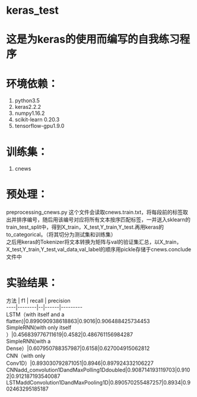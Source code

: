 # keras_test
这是为keras的使用而编写的自我练习程序
====================================
# 环境依赖：
1. python3.5
2. keras2.2.2
3. numpy1.16.2
4. scikit-learn 0.20.3
5. tensorflow-gpu1.9.0

# 训练集：
1. cnews

# 预处理：
preprocessing_cnews.py
这个文件会读取cnews.train.txt，将每段前的标签取出并排序编号，随后用该编号对应将所有文本按序匹配标签，一并送入sklearn的train_test_split中，得到X_train，X_test,Y_train,Y_test.再用keras的to_categorical。（将其切分为测试集和训练集）  
之后用keras的Tokenizer将文本转换为矩阵与val的验证集汇总，以X_train，X_test,Y_train,Y_test,val_data,val_label的顺序用pickle存储于cnews.conclude文件中



# 实验结果：
    
方法 | f1 | recall | precision  
----|--------|--|------|---------  
LSTM（with itself and a flatten)|0.899090938618863|0.9016|0.906488425734453  
SimpleRNN(with only itself ）|0.456839776711619|0.4582|0.486761156984287  
SimpleRNN(with a Dense）|0.607950788357987|0.6158|0.627004915062812  
CNN（with only Conv1D）|0.893030792871051|0.8946|0.897924332106227  
CNNadd_convolution1DandMaxPolling1Ddoubled|0.908714193119703|0.9102|0.912187193540087  
LSTMaddConvolution1DandMaxPooling1D|0.890570255487257|0.8934|0.902463295185187  
